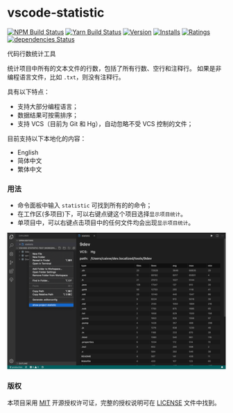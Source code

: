 # vscode-statistic

[![NPM Build Status](https://travis-ci.org/caixw/vscode-statistic.svg?branch=master)](https://travis-ci.org/caixw/vscode-statistic)
[![Yarn Build Status](https://dev.azure.com/caixw/vscode-statistic/_apis/build/status/caixw.vscode-statistic?branchName=master)](https://dev.azure.com/caixw/vscode-statistic/_build/latest?definitionId=1&branchName=master)
[![Version](https://vsmarketplacebadge.apphb.com/version-short/caixw.statistic.svg)](https://marketplace.visualstudio.com/items?itemName=caixw.statistic)
[![Installs](https://vsmarketplacebadge.apphb.com/installs-short/caixw.statistic.svg)](https://marketplace.visualstudio.com/items?itemName=caixw.statistic)
[![Ratings](https://vsmarketplacebadge.apphb.com/rating-star/caixw.statistic.svg)](https://marketplace.visualstudio.com/items?itemName=caixw.statistic)
[![dependencies Status](https://david-dm.org/caixw/vscode-statistic/status.svg)](https://david-dm.org/caixw/vscode-statistic)


代码行数统计工具

统计项目中所有的文本文件的行数，包括了所有行数、空行和注释行。
如果是非编程语言文件，比如 `.txt`，则没有注释行。

具有以下特点：
- 支持大部分编程语言；
- 数据结果可按需排序；
- 支持 VCS（目前为 Git 和 Hg），自动忽略不受 VCS 控制的文件；


目前支持以下本地化的内容：
- English
- 简体中文
- 繁体中文


### 用法

- 命令面板中输入 `statistic` 可找到所有的的命令；
- 在工作区(多项目)下，可以右键点键这个项目选择`显示项目统计`。
- 单项目中，可以右键点击项目中的任何文件均会出现`显示项目统计`。


[![screenshot](./resources/screenshot.png)](./resources/screenshot.png)


### 版权

本项目采用 [MIT](https://opensource.org/licenses/MIT) 开源授权许可证，完整的授权说明可在 [LICENSE](LICENSE) 文件中找到。
